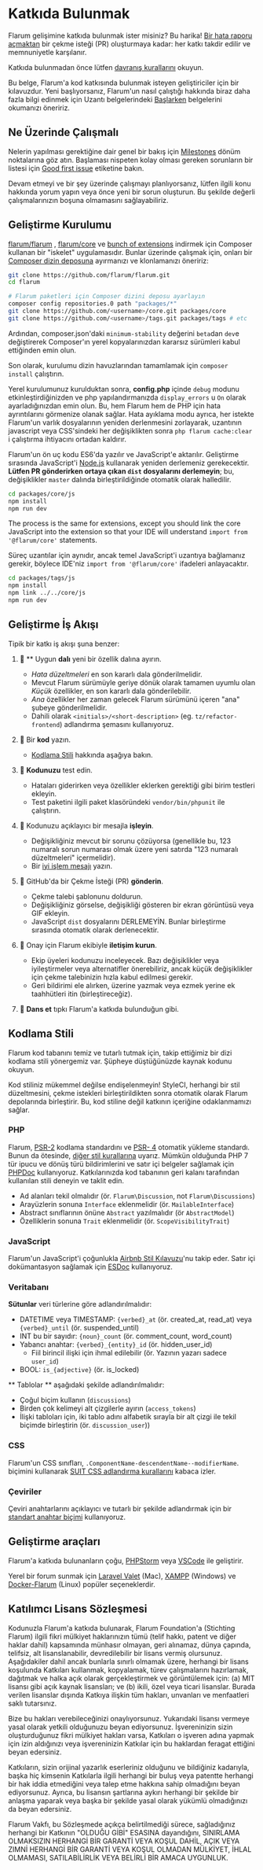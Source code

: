 # Katkıda Bulunmak

Flarum gelişimine katkıda bulunmak ister misiniz? Bu harika! [Bir hata raporu açmaktan](bugs.md) bir çekme isteği (PR) oluşturmaya kadar: her katkı takdir edilir ve memnuniyetle karşılanır.

Katkıda bulunmadan önce lütfen [davranış kurallarını](code-of-conduct.md) okuyun.

Bu belge, Flarum'a kod katkısında bulunmak isteyen geliştiriciler için bir kılavuzdur. Yeni başlıyorsanız, Flarum'un nasıl çalıştığı hakkında biraz daha fazla bilgi edinmek için Uzantı belgelerindeki [Başlarken](/extend/start.md) belgelerini okumanızı öneririz.

## Ne Üzerinde Çalışmalı

Nelerin yapılması gerektiğine dair genel bir bakış için [Milestones](https://github.com/flarum/core/milestones) dönüm noktalarına göz atın. Başlaması nispeten kolay olması gereken sorunların bir listesi için [Good first issue](https://github.com/flarum/core/labels/Good%20first%20issue) etiketine bakın.

Devam etmeyi ve bir şey üzerinde çalışmayı planlıyorsanız, lütfen ilgili konu hakkında yorum yapın veya önce yeni bir sorun oluşturun. Bu şekilde değerli çalışmalarınızın boşuna olmamasını sağlayabiliriz.

## Geliştirme Kurulumu

[flarum/flarum](https://github.com/flarum/flarum) , [flarum/core](https://github.com/flarum/core) ve [bunch of extensions](https://github.com/flarum) indirmek için Composer kullanan bir "iskelet" uygulamasıdır. Bunlar üzerinde çalışmak için, onları bir [Composer dizin deposuna](https://getcomposer.org/doc/05-repositories.md#path) ayırmanızı ve klonlamanızı öneririz:

```bash
git clone https://github.com/flarum/flarum.git
cd flarum

# Flarum paketleri için Composer dizini deposu ayarlayın
composer config repositories.0 path "packages/*"
git clone https://github.com/<username>/core.git packages/core
git clone https://github.com/<username>/tags.git packages/tags # etc
```

Ardından, composer.json'daki `minimum-stability` değerini `beta`dan `dev`e değiştirerek Composer'ın yerel kopyalarınızdan kararsız sürümleri kabul ettiğinden emin olun.

Son olarak, kurulumu dizin havuzlarından tamamlamak için `composer install` çalıştırın.

Yerel kurulumunuz kurulduktan sonra, **config.php** içinde `debug` modunu etkinleştirdiğinizden ve php yapılandırmanızda `display_errors` u `On` olarak ayarladığınızdan emin olun. Bu, hem Flarum hem de PHP için hata ayrıntılarını görmenize olanak sağlar. Hata ayıklama modu ayrıca, her istekte Flarum'un varlık dosyalarının yeniden derlenmesini zorlayarak, uzantının javascript veya CSS'sindeki her değişiklikten sonra `php flarum cache:clear` i çalıştırma ihtiyacını ortadan kaldırır.

Flarum'un ön uç kodu ES6'da yazılır ve JavaScript'e aktarılır. Geliştirme sırasında JavaScript'i [Node.js](https://nodejs.org/) kullanarak yeniden derlemeniz gerekecektir. **Lütfen PR gönderirken ortaya çıkan `dist` dosyalarını derlemeyin**; bu, değişiklikler `master` dalında birleştirildiğinde otomatik olarak halledilir.

```bash
cd packages/core/js
npm install
npm run dev
```

The process is the same for extensions, except you should link the core JavaScript into the extension so that your IDE will understand `import from '@flarum/core'` statements.

Süreç uzantılar için aynıdır, ancak temel JavaScript'i uzantıya bağlamanız gerekir, böylece IDE'niz `import from '@flarum/core'` ifadeleri anlayacaktır.

```bash
cd packages/tags/js
npm install
npm link ../../core/js
npm run dev
```

## Geliştirme İş Akışı

Tipik bir katkı iş akışı şuna benzer:
	
1. 🌳 ** Uygun **dalı** yeni bir özellik dalına ayırın.
     * *Hata düzeltmeleri* en son kararlı dala gönderilmelidir.
     * Mevcut Flarum sürümüyle geriye dönük olarak tamamen uyumlu olan *Küçük* özellikler, en son kararlı dala gönderilebilir.
     * *Ana* özellikler her zaman gelecek Flarum sürümünü içeren "ana" şubeye gönderilmelidir.
     * Dahili olarak `<initials>/<short-description>` (eg. `tz/refactor-frontend`) adlandırma şemasını kullanıyoruz.

2. 🔨 Bir **kod** yazın.
     * [Kodlama Stili](#Kodlama-Stili) hakkında aşağıya bakın.
	
3. 🚦 **Kodunuzu** test edin.
     * Hataları giderirken veya özellikler eklerken gerektiği gibi birim testleri ekleyin.
     * Test paketini ilgili paket klasöründeki `vendor/bin/phpunit` ile çalıştırın.
	 
<!--
    * See [here](link-to-core/tests/README.md) for more information about testing in Flarum.
-->
4. 💾 Kodunuzu açıklayıcı bir mesajla **işleyin**.
     * Değişikliğiniz mevcut bir sorunu çözüyorsa (genellikle bu, 123 numaralı sorun numarası olmak üzere yeni satırda "123 numaralı düzeltmeleri" içermelidir).
     * Bir [iyi işlem mesajı](https://tbaggery.com/2008/04/19/a-note-about-git-commit-messages.html) yazın.

5. 🎁 GitHub'da bir Çekme İsteği (PR) **gönderin**.
     * Çekme talebi şablonunu doldurun.
     * Değişikliğiniz görselse, değişikliği gösteren bir ekran görüntüsü veya GIF ekleyin.
     * JavaScript `dist` dosyalarını DERLEMEYİN. Bunlar birleştirme sırasında otomatik olarak derlenecektir.

6. 🤝 Onay için Flarum ekibiyle **iletişim kurun**.
     * Ekip üyeleri kodunuzu inceleyecek. Bazı değişiklikler veya iyileştirmeler veya alternatifler önerebiliriz, ancak küçük değişiklikler için çekme talebinizin hızla kabul edilmesi gerekir.
     * Geri bildirimi ele alırken, üzerine yazmak veya ezmek yerine ek taahhütleri itin (birleştireceğiz).

7. 🕺 **Dans et** tıpkı Flarum'a katkıda bulunduğun gibi.

## Kodlama Stili

Flarum kod tabanını temiz ve tutarlı tutmak için, takip ettiğimiz bir dizi kodlama stili yönergemiz var. Şüpheye düştüğünüzde kaynak kodunu okuyun.

Kod stiliniz mükemmel değilse endişelenmeyin! StyleCI, herhangi bir stil düzeltmesini, çekme istekleri birleştirildikten sonra otomatik olarak Flarum depolarında birleştirir. Bu, kod stiline değil katkının içeriğine odaklanmamızı sağlar.

### PHP

Flarum, [PSR-2](https://github.com/php-fig/fig-standards/blob/master/accepted/PSR-2-coding-style-guide.md) kodlama standardını ve [PSR- 4](https://github.com/php-fig/fig-standards/blob/master/accepted/PSR-4-autoloader.md) otomatik yükleme standardı. Bunun da ötesinde, [diğer stil kurallarına](https://github.com/flarum/core/blob/master/.styleci.yml) uyarız. Mümkün olduğunda PHP 7 tür ipucu ve dönüş türü bildirimlerini ve satır içi belgeler sağlamak için [PHPDoc](https://docs.phpdoc.org/) kullanıyoruz. Katkılarınızda kod tabanının geri kalanı tarafından kullanılan stili deneyin ve taklit edin.

* Ad alanları tekil olmalıdır (ör. `Flarum\Discussion`, not `Flarum\Discussions`)
* Arayüzlerin sonuna `Interface` eklenmelidir (ör. `MailableInterface`)
* Abstract sınıflarının önüne `Abstract` yazılmalıdır (ör `AbstractModel`)
* Özelliklerin sonuna `Trait` eklenmelidir (ör. `ScopeVisibilityTrait`)

### JavaScript

Flarum'un JavaScript'i çoğunlukla [Airbnb Stil Kılavuzu](https://github.com/airbnb/javascript)'nu takip eder. Satır içi dokümantasyon sağlamak için [ESDoc](https://esdoc.org/manual/tags.html) kullanıyoruz.

### Veritabanı

**Sütunlar** veri türlerine göre adlandırılmalıdır:
* DATETIME veya TIMESTAMP: `{verbed}_at` (ör. created_at, read_at) veya `{verbed}_until` (ör. suspended_until)
* INT bu bir sayıdır: `{noun}_count` (ör. comment_count, word_count)
* Yabancı anahtar: `{verbed}_{entity}_id` (ör. hidden_user_id)
     * Fiil birincil ilişki için ihmal edilebilir (ör. Yazının yazarı sadece `user_id`)
* BOOL: `is_{adjective}` (ör. is_locked)

** Tablolar ** aşağıdaki şekilde adlandırılmalıdır:
* Çoğul biçim kullanın (`discussions`)
* Birden çok kelimeyi alt çizgilerle ayırın (`access_tokens`)
* İlişki tabloları için, iki tablo adını alfabetik sırayla bir alt çizgi ile tekil biçimde birleştirin (ör. `discussion_user`))

### CSS

Flarum'un CSS sınıfları, `.ComponentName-descendentName--modifierName`. biçimini kullanarak [SUIT CSS adlandırma kurallarını](https://github.com/suitcss/suit/blob/master/doc/naming-conventions.md) kabaca izler.

### Çeviriler

Çeviri anahtarlarını açıklayıcı ve tutarlı bir şekilde adlandırmak için bir [standart anahtar biçimi](/extend/i18n.md#appendix-a-standard-key-format) kullanıyoruz.

## Geliştirme araçları

Flarum'a katkıda bulunanların çoğu, [PHPStorm](https://www.jetbrains.com/phpstorm/download/) veya [VSCode](https://code.visualstudio.com/) ile geliştirir.

Yerel bir forum sunmak için [Laravel Valet](https://laravel.com/docs/master/valet) (Mac), [XAMPP](https://www.apachefriends.org/index.html) (Windows) ve [Docker-Flarum](https://github.com/mondediefr/docker-flarum) (Linux) popüler seçeneklerdir.

## Katılımcı Lisans Sözleşmesi

Kodunuzla Flarum'a katkıda bulunarak, Flarum Foundation'a (Stichting Flarum) ilgili fikri mülkiyet haklarınızın tümü (telif hakkı, patent ve diğer haklar dahil) kapsamında münhasır olmayan, geri alınamaz, dünya çapında, telifsiz, alt lisanslanabilir, devredilebilir bir lisans vermiş olursunuz. Aşağıdakiler dahil ancak bunlarla sınırlı olmamak üzere, herhangi bir lisans koşulunda Katkıları kullanmak, kopyalamak, türev çalışmalarını hazırlamak, dağıtmak ve halka açık olarak gerçekleştirmek ve görüntülemek için: (a) MIT lisansı gibi açık kaynak lisansları; ve (b) ikili, özel veya ticari lisanslar. Burada verilen lisanslar dışında Katkıya ilişkin tüm hakları, unvanları ve menfaatleri saklı tutarsınız.

Bize bu hakları verebileceğinizi onaylıyorsunuz. Yukarıdaki lisansı vermeye yasal olarak yetkili olduğunuzu beyan ediyorsunuz. İşvereninizin sizin oluşturduğunuz fikri mülkiyet hakları varsa, Katkıları o işveren adına yapmak için izin aldığınızı veya işvereninizin Katkılar için bu haklardan feragat ettiğini beyan edersiniz.

Katkıların, sizin orijinal yazarlık eserleriniz olduğunu ve bildiğiniz kadarıyla, başka hiç kimsenin Katkılarla ilgili herhangi bir buluş veya patentte herhangi bir hak iddia etmediğini veya talep etme hakkına sahip olmadığını beyan ediyorsunuz. Ayrıca, bu lisansın şartlarına aykırı herhangi bir şekilde bir anlaşma yaparak veya başka bir şekilde yasal olarak yükümlü olmadığınızı da beyan edersiniz.

Flarum Vakfı, bu Sözleşmede açıkça belirtilmediği sürece, sağladığınız herhangi bir Katkının "OLDUĞU GİBİ" ESASINA dayandığını, SINIRLAMA OLMAKSIZIN HERHANGİ BİR GARANTİ VEYA KOŞUL DAHİL, AÇIK VEYA ZIMNİ HERHANGİ BİR GARANTİ VEYA KOŞUL OLMADAN MÜLKİYET, İHLAL OLMAMASI, SATILABİLİRLİK VEYA BELİRLİ BİR AMACA UYGUNLUK.